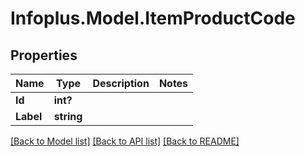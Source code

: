# Infoplus.Model.ItemProductCode
## Properties

Name | Type | Description | Notes
------------ | ------------- | ------------- | -------------
**Id** | **int?** |  | 
**Label** | **string** |  | 

[[Back to Model list]](../README.md#documentation-for-models) [[Back to API list]](../README.md#documentation-for-api-endpoints) [[Back to README]](../README.md)

